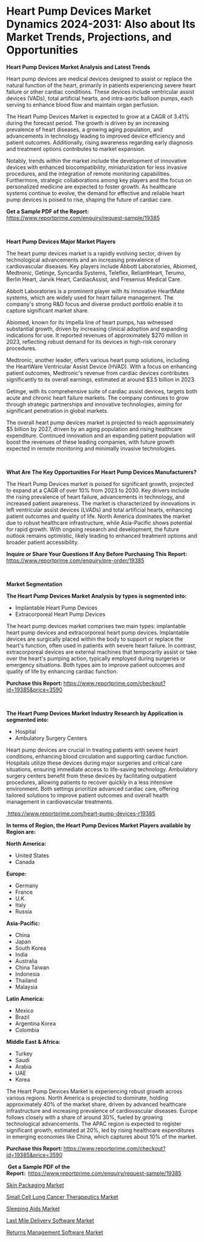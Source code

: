 <p><h1>Heart Pump Devices Market Dynamics 2024-2031: Also about Its Market Trends, Projections, and Opportunities</h1></p><p><strong>Heart Pump Devices Market Analysis and Latest Trends</strong></p>
<p><p>Heart pump devices are medical devices designed to assist or replace the natural function of the heart, primarily in patients experiencing severe heart failure or other cardiac conditions. These devices include ventricular assist devices (VADs), total artificial hearts, and intra-aortic balloon pumps, each serving to enhance blood flow and maintain organ perfusion.</p><p>The Heart Pump Devices Market is expected to grow at a CAGR of 3.41% during the forecast period. The growth is driven by an increasing prevalence of heart diseases, a growing aging population, and advancements in technology leading to improved device efficiency and patient outcomes. Additionally, rising awareness regarding early diagnosis and treatment options contributes to market expansion.</p><p>Notably, trends within the market include the development of innovative devices with enhanced biocompatibility, miniaturization for less invasive procedures, and the integration of remote monitoring capabilities. Furthermore, strategic collaborations among key players and the focus on personalized medicine are expected to foster growth. As healthcare systems continue to evolve, the demand for effective and reliable heart pump devices is poised to rise, shaping the future of cardiac care.</p></p>
<p><strong>Get a Sample PDF of the Report:&nbsp;</strong> <a href="https://www.reportprime.com/enquiry/request-sample/19385?utm_campaign=121&utm_medium=2&utm_source=Github&utm_content=ia&utm_term=23112024&utm_id=heart-pump-devices">https://www.reportprime.com/enquiry/request-sample/19385</a></p>
<p>&nbsp;</p>
<p><strong>Heart Pump Devices Major Market Players</strong></p>
<p><p>The heart pump devices market is a rapidly evolving sector, driven by technological advancements and an increasing prevalence of cardiovascular diseases. Key players include Abbott Laboratories, Abiomed, Medtronic, Getinge, Syncardia Systems, Teleflex, ReliantHeart, Terumo, Berlin Heart, Jarvik Heart, CardiacAssist, and Fresenius Medical Care. </p><p>Abbott Laboratories is a prominent player with its innovative HeartMate systems, which are widely used for heart failure management. The company's strong R&D focus and diverse product portfolio enable it to capture significant market share. </p><p>Abiomed, known for its Impella line of heart pumps, has witnessed substantial growth, driven by increasing clinical adoption and expanding indications for use. It reported revenues of approximately $270 million in 2023, reflecting robust demand for its devices in high-risk coronary procedures. </p><p>Medtronic, another leader, offers various heart pump solutions, including the HeartWare Ventricular Assist Device (HVAD). With a focus on enhancing patient outcomes, Medtronic's revenue from cardiac devices contributes significantly to its overall earnings, estimated at around $3.5 billion in 2023. </p><p>Getinge, with its comprehensive suite of cardiac assist devices, targets both acute and chronic heart failure markets. The company continues to grow through strategic partnerships and innovative technologies, aiming for significant penetration in global markets. </p><p>The overall heart pump devices market is projected to reach approximately $5 billion by 2027, driven by an aging population and rising healthcare expenditure. Continued innovation and an expanding patient population will boost the revenues of these leading companies, with future growth expected in remote monitoring and minimally invasive technologies.</p></p>
<p>&nbsp;</p>
<p><strong>What Are The Key Opportunities For Heart Pump Devices Manufacturers?</strong></p>
<p><p>The Heart Pump Devices market is poised for significant growth, projected to expand at a CAGR of over 10% from 2023 to 2030. Key drivers include the rising prevalence of heart failure, advancements in technology, and increased patient awareness. The market is characterized by innovations in left ventricular assist devices (LVADs) and total artificial hearts, enhancing patient outcomes and quality of life. North America dominates the market due to robust healthcare infrastructure, while Asia-Pacific shows potential for rapid growth. With ongoing research and development, the future outlook remains optimistic, likely leading to enhanced treatment options and broader patient accessibility.</p></p>
<p><strong>Inquire or Share Your Questions If Any Before Purchasing This Report:</strong> <a href="https://www.reportprime.com/enquiry/pre-order/19385?utm_campaign=121&utm_medium=2&utm_source=Github&utm_content=ia&utm_term=23112024&utm_id=heart-pump-devices">https://www.reportprime.com/enquiry/pre-order/19385</a></p>
<p>&nbsp;</p>
<p><strong>Market Segmentation</strong></p>
<p><strong>The Heart Pump Devices Market Analysis by types is segmented into:</strong></p>
<p><ul><li>Implantable Heart Pump Devices</li><li>Extracorporeal Heart Pump Devices</li></ul></p>
<p><p>The heart pump devices market comprises two main types: implantable heart pump devices and extracorporeal heart pump devices. Implantable devices are surgically placed within the body to support or replace the heart's function, often used in patients with severe heart failure. In contrast, extracorporeal devices are external machines that temporarily assist or take over the heart's pumping action, typically employed during surgeries or emergency situations. Both types aim to improve patient outcomes and quality of life by enhancing cardiac function.</p></p>
<p><strong>Purchase this Report:&nbsp;</strong><a href="https://www.reportprime.com/checkout?id=19385&price=3590&utm_campaign=121&utm_medium=2&utm_source=Github&utm_content=ia&utm_term=23112024&utm_id=heart-pump-devices">https://www.reportprime.com/checkout?id=19385&price=3590</a></p>
<p>&nbsp;</p>
<p><strong>The Heart Pump Devices Market Industry Research by Application is segmented into:</strong></p>
<p><ul><li>Hospital</li><li>Ambulatory Surgery Centers</li></ul></p>
<p><p>Heart pump devices are crucial in treating patients with severe heart conditions, enhancing blood circulation and supporting cardiac function. Hospitals utilize these devices during major surgeries and critical care situations, ensuring immediate access to life-saving technology. Ambulatory surgery centers benefit from these devices by facilitating outpatient procedures, allowing patients to recover quickly in a less intensive environment. Both settings prioritize advanced cardiac care, offering tailored solutions to improve patient outcomes and overall health management in cardiovascular treatments.</p></p>
<p><a href="https://www.reportprime.com/heart-pump-devices-r19385?utm_campaign=121&utm_medium=2&utm_source=Github&utm_content=ia&utm_term=23112024&utm_id=heart-pump-devices">&nbsp;https://www.reportprime.com/heart-pump-devices-r19385</a></p>
<p><strong>In terms of Region, the Heart Pump Devices Market Players available by Region are:</strong></p>
<p>
    <p> <strong> North America: </strong>
        <ul>
            <li>United States</li>
            <li>Canada</li>
        </ul>
        </p> 
    <p> <strong> Europe: </strong>
        <ul>
            <li>Germany</li>
            <li>France</li>
            <li>U.K.</li>
            <li>Italy</li>
            <li>Russia</li>
        </ul>
        </p> 
    <p> <strong> Asia-Pacific: </strong>
        <ul>
            <li>China</li>
            <li>Japan</li>
            <li>South Korea</li>
            <li>India</li>
            <li>Australia</li>
            <li>China Taiwan</li>
            <li>Indonesia</li>
            <li>Thailand</li>
            <li>Malaysia</li>
        </ul>
        </p> 
    <p> <strong> Latin America: </strong>
        <ul>
            <li>Mexico</li>
            <li>Brazil</li>
            <li>Argentina Korea</li>
            <li>Colombia</li>
        </ul>
        </p> 
    <p> <strong> Middle East & Africa: </strong>
        <ul>
            <li>Turkey</li>
            <li>Saudi</li>
            <li>Arabia</li>
            <li>UAE</li>
            <li>Korea</li>
        </ul>
    </p>
    </p>
<p><p>The Heart Pump Devices Market is experiencing robust growth across various regions. North America is projected to dominate, holding approximately 40% of the market share, driven by advanced healthcare infrastructure and increasing prevalence of cardiovascular diseases. Europe follows closely with a share of around 30%, fueled by growing technological advancements. The APAC region is expected to register significant growth, estimated at 20%, led by rising healthcare expenditures in emerging economies like China, which captures about 10% of the market.</p></p>
<p><strong>Purchase this Report: </strong><a href="https://www.reportprime.com/checkout?id=19385&price=3590&utm_campaign=121&utm_medium=2&utm_source=Github&utm_content=ia&utm_term=23112024&utm_id=heart-pump-devices">https://www.reportprime.com/checkout?id=19385&price=3590</a></p>
<p>&nbsp;<strong>Get a Sample PDF of the Report:&nbsp;&nbsp;</strong><a href="https://www.reportprime.com/enquiry/request-sample/19385?utm_campaign=121&utm_medium=2&utm_source=Github&utm_content=ia&utm_term=23112024&utm_id=heart-pump-devices">https://www.reportprime.com/enquiry/request-sample/19385</a></p>
<p><strong></strong></p>
<p><p><a href="https://www.linkedin.com/pulse/unlock-vital-data-skin-packaging-market-financial-summary-k0dee?utm_campaign=121&utm_medium=2&utm_source=Github&utm_content=ia&utm_term=23112024&utm_id=heart-pump-devices">Skin Packaging Market</a></p><p><a href="https://www.linkedin.com/pulse/in-depth-understanding-small-cell-lung-cancer-therapeutics-market-jgcpf?utm_campaign=121&utm_medium=2&utm_source=Github&utm_content=ia&utm_term=23112024&utm_id=heart-pump-devices">Small Cell Lung Cancer Therapeutics Market</a></p><p><a href="https://www.linkedin.com/pulse/revenue-demand-sleeping-aids-market-expected-grow-115-cagr-exnic?utm_campaign=121&utm_medium=2&utm_source=Github&utm_content=ia&utm_term=23112024&utm_id=heart-pump-devices">Sleeping Aids Market</a></p><p><a href="https://issuu.com/reportprime-2/docs/last-mile-delivery-software-market-_cc6d6d75182889?utm_campaign=121&utm_medium=2&utm_source=Github&utm_content=ia&utm_term=23112024&utm_id=heart-pump-devices">Last Mile Delivery Software Market</a></p><p><a href="https://issuu.com/reportprime-2/docs/returns-management-software-market-_f98b65eb94d863?utm_campaign=121&utm_medium=2&utm_source=Github&utm_content=ia&utm_term=23112024&utm_id=heart-pump-devices">Returns Management Software Market</a></p></p>